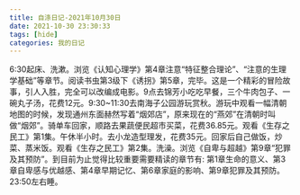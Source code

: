 ```yaml
---
title: 自涤日记-2021年10月30日
date: 2021-10-30 23:30:33
tags: [hide]
categories: 我的日记
---
```

6:30起床、洗漱。浏览《认知心理学》第4章注意“特征整合理论”、“注意的生理学基础”等章节。阅读书虫第3级下《诱拐》第5章，完毕。这是一个精彩的冒险故事，引人入胜，完全可以改编成电影。9点去锦芳小吃吃早餐，三个牛肉包子、一碗丸子汤，花费12元。9:30~11:30去南海子公园游玩赏秋。游玩中观看一幅清朝地图的时候，发现通州东面赫然写着“烟郊店”，原来现在的“燕郊”在清朝时叫做“烟郊”。骑单车回家，顺路去果蔬便民超市买菜，花费36.85元。观看《生存之民工》第1集。午休半小时。去小龙造型理发，花费35元。回家后自己做饭，炒菜、蒸米饭。观看《生存之民工》第2集。洗澡。浏览《自卑与超越》第9章“犯罪及其预防”。到目前为止觉得比较重要需要精读的章节有: 第1章生命的意义、第3章自卑感与优越感、第4章早期记忆、第6章家庭的影响、第9章犯罪及其预防。23:50左右睡。